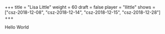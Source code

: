 +++
title = "Lisa Little"
weight = 60
draft = false
player = "llittle"
shows = ["csz-2018-12-08", "csz-2018-12-14", "csz-2018-12-15", "csz-2018-12-28"]
+++

Hello World
